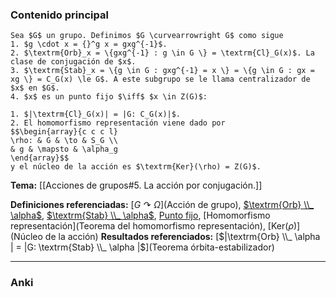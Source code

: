 ### Contenido principal

```ad-Formal
Sea $G$ un grupo. Definimos $G \curvearrowright G$ como sigue
1. $g \cdot x = {}^g x = gxg^{-1}$.
2. $\textrm{Orb}_x = \{gxg^{-1} : g \in G \} = \textrm{Cl}_G(x)$. La clase de conjugación de $x$.
3. $\textrm{Stab}_x = \{g \in G : gxg^{-1} = x \} = \{g \in G : gx = xg \} = C_G(x) \le G$. A este subgrupo se le llama centralizador de $x$ en $G$.
4. $x$ es un punto fijo $\iff$ $x \in Z(G)$:
```

```ad-note
1. $|\textrm{Cl}_G(x)| = |G: C_G(x)|$.
2. El homomorfismo representación viene dado por
$$\begin{array}{c c c l}
\rho: & G & \to & S_G \\
& g & \mapsto & \alpha_g
\end{array}$$
y el núcleo de la acción es $\textrm{Ker}(\rho) = Z(G)$.
```


**Tema:** [[Acciones de grupos#5. La acción por conjugación.]]

**Definiciones referenciadas:** [$G \curvearrowright \Omega$](Acción de grupo), [$\textrm{Orb} \\_ \alpha$](Órbita), [$\textrm{Stab} \\_ \alpha$](Estabilizador), [Punto fijo](Estabilizador), [Homomorfismo representación](Teorema del homomorfismo representación), [$\textrm{Ker}(\rho)$](Núcleo de la acción)
**Resultados referenciados:** [$|\textrm{Orb} \\_ \alpha | = |G: \textrm{Stab} \\_ \alpha |$](Teorema órbita-estabilizador)

---
### Anki
